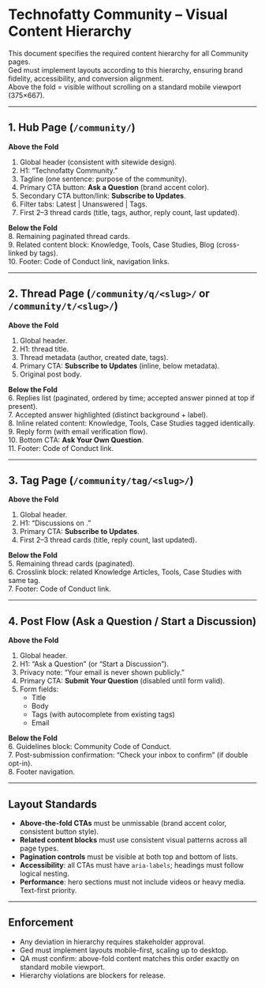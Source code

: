 # Technofatty Community – Visual Content Hierarchy

This document specifies the required content hierarchy for all Community pages.  
Ged must implement layouts according to this hierarchy, ensuring brand fidelity, accessibility, and conversion alignment.  
Above the fold = visible without scrolling on a standard mobile viewport (375×667).

---

## 1. Hub Page (`/community/`)

**Above the Fold**  
1. Global header (consistent with sitewide design).  
2. H1: “Technofatty Community.”  
3. Tagline (one sentence: purpose of the community).  
4. Primary CTA button: **Ask a Question** (brand accent color).  
5. Secondary CTA button/link: **Subscribe to Updates**.  
6. Filter tabs: Latest | Unanswered | Tags.  
7. First 2–3 thread cards (title, tags, author, reply count, last updated).

**Below the Fold**  
8. Remaining paginated thread cards.  
9. Related content block: Knowledge, Tools, Case Studies, Blog (cross-linked by tags).  
10. Footer: Code of Conduct link, navigation links.

---

## 2. Thread Page (`/community/q/<slug>/` or `/community/t/<slug>/`)

**Above the Fold**  
1. Global header.  
2. H1: thread title.  
3. Thread metadata (author, created date, tags).  
4. Primary CTA: **Subscribe to Updates** (inline, below metadata).  
5. Original post body.  

**Below the Fold**  
6. Replies list (paginated, ordered by time; accepted answer pinned at top if present).  
7. Accepted answer highlighted (distinct background + label).  
8. Inline related content: Knowledge, Tools, Case Studies tagged identically.  
9. Reply form (with email verification flow).  
10. Bottom CTA: **Ask Your Own Question**.  
11. Footer: Code of Conduct link.

---

## 3. Tag Page (`/community/tag/<slug>/`)

**Above the Fold**  
1. Global header.  
2. H1: “Discussions on <Tag>.”  
3. Primary CTA: **Subscribe to <Tag> Updates**.  
4. First 2–3 thread cards (title, reply count, last updated).  

**Below the Fold**  
5. Remaining thread cards (paginated).  
6. Crosslink block: related Knowledge Articles, Tools, Case Studies with same tag.  
7. Footer: Code of Conduct link.

---

## 4. Post Flow (Ask a Question / Start a Discussion)

**Above the Fold**  
1. Global header.  
2. H1: “Ask a Question” (or “Start a Discussion”).  
3. Privacy note: “Your email is never shown publicly.”  
4. Primary CTA: **Submit Your Question** (disabled until form valid).  
5. Form fields:  
   - Title  
   - Body  
   - Tags (with autocomplete from existing tags)  
   - Email  

**Below the Fold**  
6. Guidelines block: Community Code of Conduct.  
7. Post-submission confirmation: “Check your inbox to confirm” (if double opt-in).  
8. Footer navigation.

---

## Layout Standards

- **Above-the-fold CTAs** must be unmissable (brand accent color, consistent button style).  
- **Related content blocks** must use consistent visual patterns across all page types.  
- **Pagination controls** must be visible at both top and bottom of lists.  
- **Accessibility**: all CTAs must have `aria-labels`; headings must follow logical nesting.  
- **Performance**: hero sections must not include videos or heavy media. Text-first priority.

---

## Enforcement

- Any deviation in hierarchy requires stakeholder approval.  
- Ged must implement layouts mobile-first, scaling up to desktop.  
- QA must confirm: above-fold content matches this order exactly on standard mobile viewport.  
- Hierarchy violations are blockers for release.
